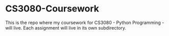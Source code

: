 # CS3080-Coursework
This is the repo where my coursework for CS3080 - Python Programming - will live.
Each assignment will live in its own subdirectory.
